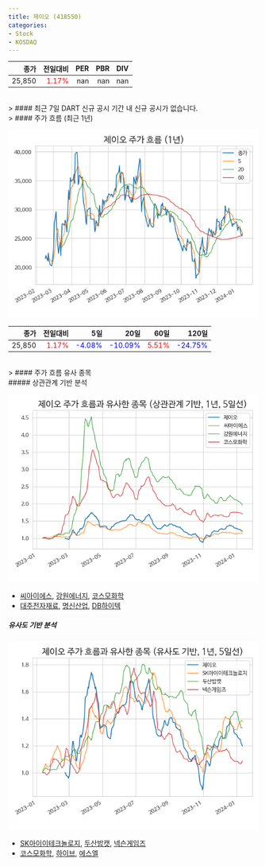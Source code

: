 ```yaml
---
title: 제이오 (418550)
categories:
- Stock
- KOSDAQ
---
```


|종가|전일대비|PER|PBR|DIV|
|---:|-------:|--:|--:|--:|
|25,850|<span style="color: red">1.17%</span>|nan|nan|nan|

<!-- more -->

<br>
> #### 최근 7일 DART 신규 공시
기간 내 신규 공시가 없습니다.

<br>
> #### 주가 흐름 (최근 1년)

![418550](/assets/images/stock/418550.png)

|종가|전일대비|5일|20일|60일|120일|
|---:|-------:|--:|---:|---:|----:|
|25,850|<span style="color: red">1.17%</span>|<span style="color: blue">-4.08%</span>|<span style="color: blue">-10.09%</span>|<span style="color: red">5.51%</span>|<span style="color: blue">-24.75%</span>|

<br>
> #### 주가 흐름 유사 종목
<br>
##### 상관관계 기반 분석

![418550](/assets/images/stock/418550_corr.png)
- [씨아이에스](/222080/), [강원에너지](/114190/), [코스모화학](/005420/)
- [대주전자재료](/078600/), [명신산업](/009900/), [DB하이텍](/000990/)

##### 유사도 기반 분석

![418550](/assets/images/stock/418550_sim.png)
- [SK아이이테크놀로지](/361610/), [두산밥캣](/241560/), [넥슨게임즈](/225570/)
- [코스모화학](/005420/), [하이브](/352820/), [에스엘](/005850/)
